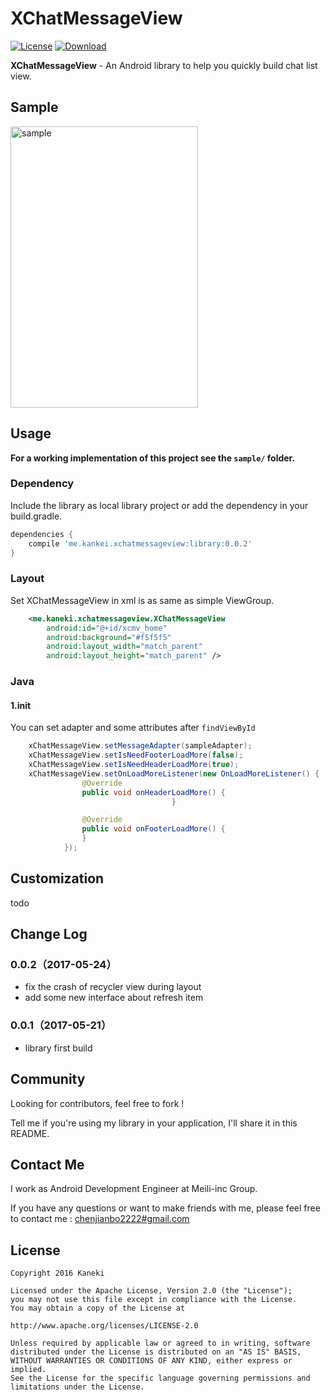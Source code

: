 # XChatMessageView

[![License](https://img.shields.io/badge/license-Apache%202-green.svg)](https://www.apache.org/licenses/LICENSE-2.0)
[![Download](https://api.bintray.com/packages/echohaha/maven/XChatMessageView/images/download.svg) ](https://bintray.com/echohaha/maven/XChatMessageView/_latestVersion)

**XChatMessageView** - An Android library to help you quickly build chat list view.

## Sample
<img src="snapshot/snapshot.gif" alt="sample" title="sample" width="300" height="450" />

## Usage

**For a working implementation of this project see the `sample/` folder.**

### Dependency

Include the library as local library project or add the dependency in your build.gradle.

```groovy
dependencies {
    compile 'me.kankei.xchatmessageview:library:0.0.2'
}
```

### Layout

Set XChatMessageView in xml is as same as simple ViewGroup.
     
```xml
	<me.kaneki.xchatmessageview.XChatMessageView
        android:id="@+id/xcmv_home"
        android:background="#f5f5f5"
        android:layout_width="match_parent"
        android:layout_height="match_parent" />

```

### Java

#### 1.init
You can set adapter and some attributes after `findViewById`

```java
	xChatMessageView.setMessageAdapter(sampleAdapter);
	xChatMessageView.setIsNeedFooterLoadMore(false);
	xChatMessageView.setIsNeedHeaderLoadMore(true);
	xChatMessageView.setOnLoadMoreListener(new OnLoadMoreListener() {
                @Override
                public void onHeaderLoadMore() {
                                    }

                @Override
                public void onFooterLoadMore() {
                }
            });

```

## Customization

todo
 

## Change Log

### 0.0.2（2017-05-24）
- fix the crash of recycler view during layout
- add some new interface about refresh item

### 0.0.1（2017-05-21）
- library first build


## Community

Looking for contributors, feel free to fork !

Tell me if you're using my library in your application, I'll share it in this README.

## Contact Me

I work as Android Development Engineer at Meili-inc Group.

If you have any questions or want to make friends with me, please feel free to contact me : [chenjianbo2222#gmail.com](mailto:chenjianbo2222@gmail.com)


## License

    Copyright 2016 Kaneki

	Licensed under the Apache License, Version 2.0 (the "License");
	you may not use this file except in compliance with the License.
	You may obtain a copy of the License at

    http://www.apache.org/licenses/LICENSE-2.0

	Unless required by applicable law or agreed to in writing, software
	distributed under the License is distributed on an "AS IS" BASIS,
	WITHOUT WARRANTIES OR CONDITIONS OF ANY KIND, either express or implied.
	See the License for the specific language governing permissions and
	limitations under the License.
